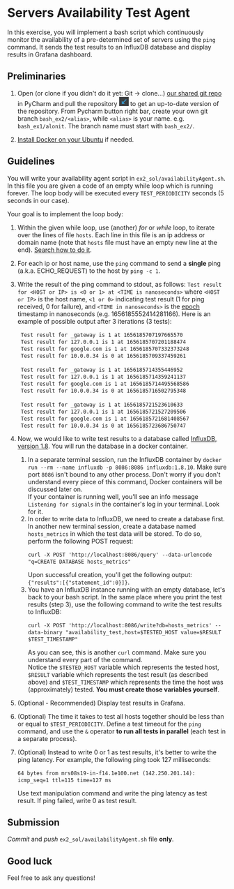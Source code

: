 # Servers Availability Test Agent

In this exercise, you will implement a bash script which continuously 
monitor the availability of a pre-determined set of servers using the `ping` command. 
It sends the test results to an InfluxDB database and display results in Grafana dashboard. 

## Preliminaries

1. Open (or clone if you didn't do it yet: Git -> clone...) [our shared git repo](https://github.com/alonitac/DevOpsMay22.git) in PyCharm and pull the repository ![Pull Button](img/pull.png) to get an up-to-date version of the repository.
From Pycharm button right bar, create your own git branch `bash_ex2/<alias>`, while 
`<alias>` is your name. e.g. `bash_ex1/alonit`. The branch name must start with `bash_ex2/`.

2. [Install Docker on your Ubuntu](https://docs.docker.com/engine/install/ubuntu/) if needed.

## Guidelines

You will write your availability agent script in `ex2_sol/availabilityAgent.sh`.
In this file you are given a code of an empty while loop which is running forever. The loop body will be executed every `TEST_PERIODICITY` seconds (5 seconds in our case).

Your goal is to implement the loop body:

1. Within the given while loop, use (another) _for_ or _while_ loop, to iterate over the lines of file `hosts`. Each line in this file is an ip address or domain name (note that `hosts` file must have an empty new line at the end). [Search how to do it](https://www.google.com/search?&q=iterate+over+lines+in+file+bash).
2. For each ip or host name, use the `ping` command to send a **single** ping (a.k.a. ECHO_REQUEST) to the host by `ping -c 1`.
3. Write the result of the ping command to stdout, as follows: `Test result for <HOST or IP> is <0 or 1> at <TIME is nanoseconds>` where `<HOST or IP>` is the host name, `<1 or 0>` indicating test result (1 for ping received,  0 for failure), and `<TIME in nanoseconds>` is the [epoch](https://www.epochconverter.com/) timestamp in nanoseconds (e.g. 1656185552414281166). Here is an example of possible output after 3 iterations (3 tests):  
   ```text
    Test result for _gateway is 1 at 1656185707197665570
    Test result for 127.0.0.1 is 1 at 1656185707201188474
    Test result for google.com is 1 at 1656185707332373248
    Test result for 10.0.0.34 is 0 at 1656185709337459261
    
    Test result for _gateway is 1 at 1656185714355446952
    Test result for 127.0.0.1 is 1 at 1656185714359241137
    Test result for google.com is 1 at 1656185714495568586
    Test result for 10.0.0.34 is 0 at 1656185716502795348
    
    Test result for _gateway is 1 at 1656185721523610633
    Test result for 127.0.0.1 is 1 at 1656185721527209506
    Test result for google.com is 1 at 1656185721681408567
    Test result for 10.0.0.34 is 0 at 1656185723686750747

   ```
   
4. Now, we would like to write test results to a database called [InfluxDB, version 1.8](https://docs.influxdata.com/influxdb/v1.8/guides/write_data/). You will run the database in a docker container.
   1. In a separate terminal session, run the InfluxDB container by `docker run --rm --name influxdb -p 8086:8086 influxdb:1.8.10`. Make sure port `8086` isn't bound to any other process. Don't worry if you don't understand every piece of this command, Docker containers will be discussed later on.   
      If your container is running well, you'll see an info message `Listening for signals` in the container's log in your terminal. Look for it.
   2. In order to write data to InfluxDB, we need to create a database first. In another new terminal session, create a database named `hosts_metrics` in which the test data will be stored. To do so, perform the following POST request:
      ```shell
      curl -X POST 'http://localhost:8086/query' --data-urlencode "q=CREATE DATABASE hosts_metrics"
      ```
      Upon successful creation, you'll get the following output: `{"results":[{"statement_id":0}]}`. 
   3. You have an InfluxDB instance running with an empty database, let's back to your bash script. In the same place where you print the test results (step 3), use the following command to write the test results to InfluxDB:
      ```shell
      curl -X POST 'http://localhost:8086/write?db=hosts_metrics' --data-binary "availability_test,host=$TESTED_HOST value=$RESULT $TEST_TIMESTAMP"
      ```
      As you can see, this is another `curl` command. Make sure you understand every part of the command.  
      Notice the `$TESTED_HOST` variable which represents the tested host, `$RESULT` variable which represents the test result (as described above) and `$TEST_TIMESTAMP` which represents the time the host was (approximately) tested. **You must create those variables yourself**.  

5. (Optional - Recommended) Display test results in Grafana.
6. (Optional) The time it takes to test all hosts together should be less than or equal to `$TEST_PERIODICITY`. Define a test timeout for the `ping` command, and use the `&` operator **to run all tests in parallel** (each test in a separate process).  
7. (Optional) Instead to write 0 or 1 as test results, it's better to write the ping latency. For example, the following ping took 127 milliseconds: 
   ```text
   64 bytes from mrs08s19-in-f14.1e100.net (142.250.201.14): icmp_seq=1 ttl=115 time=127 ms
   ```
   Use text manipulation command and write the ping latency as test result. If ping failed, write 0 as test result. 

## Submission

_Commit_ and _push_ `ex2_sol/availabilityAgent.sh` file **only**.  

## Good luck
Feel free to ask any questions!
